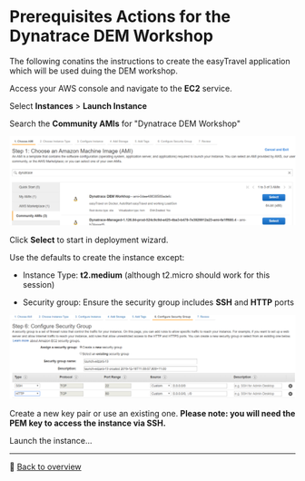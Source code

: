 # Prerequisites Actions for the Dynatrace DEM Workshop 

The following conatins the instructions to create the easyTravel application which will be used duing the DEM workshop.

Access your AWS console and navigate to the **EC2** service.

Select **Instances** > **Launch Instance**

Search the **Community AMIs** for "Dynatrace DEM Workshop"

![Deploy](/assets/pre-publicami.png)

Click **Select** to start in deployment wizard.

Use the defaults to create the instance except:

* Instance Type: **t2.medium** (although t2.micro should work for this session)
	
* Security group: Ensure the security group includes **SSH** and **HTTP** ports


![Deploy](/assets/pre-securitygroup.png)

Create a new key pair or use an existing one. **Please note: you will need the PEM key to access the instance via SSH.**

Launch the instance...

---
:arrow_up_small: [Back to overview](/README.md)